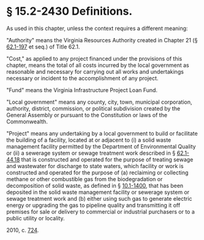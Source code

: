 # § 15.2-2430 Definitions.

<p>As used in this chapter, unless the context requires a different meaning:</p><p>"Authority" means the Virginia Resources Authority created in Chapter 21 (§ <a href='http://law.lis.virginia.gov/vacode/62.1-197/'>62.1-197</a> et seq.) of Title 62.1.</p><p>"Cost," as applied to any project financed under the provisions of this chapter, means the total of all costs incurred by the local government as reasonable and necessary for carrying out all works and undertakings necessary or incident to the accomplishment of any project.</p><p>"Fund" means the Virginia Infrastructure Project Loan Fund.</p><p>"Local government" means any county, city, town, municipal corporation, authority, district, commission, or political subdivision created by the General Assembly or pursuant to the Constitution or laws of the Commonwealth.</p><p>"Project" means any undertaking by a local government to build or facilitate the building of a facility, located at or adjacent to (i) a solid waste management facility permitted by the Department of Environmental Quality or (ii) a sewerage system or sewage treatment work described in § <a href='http://law.lis.virginia.gov/vacode/62.1-44.18/'>62.1-44.18</a> that is constructed and operated for the purpose of treating sewage and wastewater for discharge to state waters, which facility or work is constructed and operated for the purpose of (a) reclaiming or collecting methane or other combustible gas from the biodegradation or decomposition of solid waste, as defined in § <a href='http://law.lis.virginia.gov/vacode/10.1-1400/'>10.1-1400</a>, that has been deposited in the solid waste management facility or sewerage system or sewage treatment work and (b) either using such gas to generate electric energy or upgrading the gas to pipeline quality and transmitting it off premises for sale or delivery to commercial or industrial purchasers or to a public utility or locality.</p><p>2010, c. <a href='http://lis.virginia.gov/cgi-bin/legp604.exe?101+ful+CHAP0724'>724</a>.</p>
